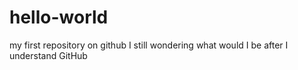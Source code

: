 # hello-world
my first repository on github
I still wondering what would I be after I understand GitHub
